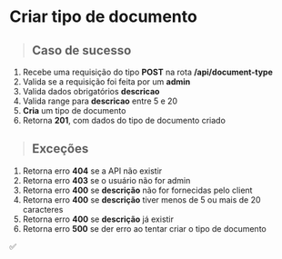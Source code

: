 # Criar tipo de documento

> ## Caso de sucesso

1. Recebe uma requisição do tipo **POST** na rota **/api/document-type**
2. Valida se a requisição foi feita por um **admin**
3. Valida dados obrigatórios **descricao**
4. Valida range para  **descricao** entre 5 e 20
4. **Cria** um  tipo de documento
5. Retorna **201**, com dados do tipo de documento criado

> ## Exceções

1. Retorna erro **404** se a API não existir
2. Retorna erro **403** se o usuário não for admin
3. Retorna erro **400** se **descrição** não for fornecidas pelo client
4. Retorna erro **400** se **descrição** tiver menos de 5 ou mais de 20 caracteres
5. Retorna erro **400** se **descrição** já existir
6. Retorna erro **500** se der erro ao tentar criar o tipo de documento

✅